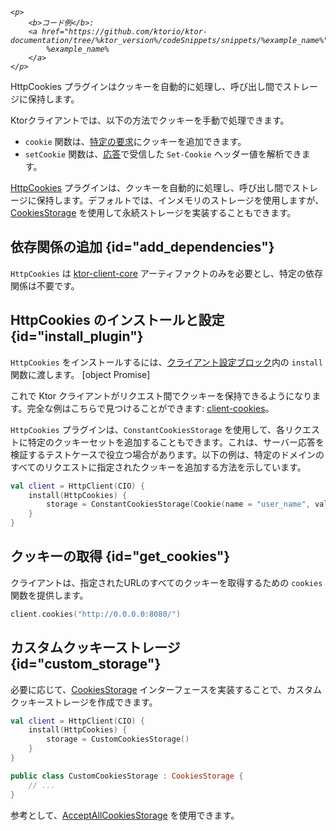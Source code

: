 [//]: # (title: クッキー)

<primary-label ref="client-plugin"/>

<tldr>
<var name="example_name" value="client-cookies"/>

    <p>
        <b>コード例</b>:
        <a href="https://github.com/ktorio/ktor-documentation/tree/%ktor_version%/codeSnippets/snippets/%example_name%">
            %example_name%
        </a>
    </p>
    
</tldr>

<link-summary>
HttpCookies プラグインはクッキーを自動的に処理し、呼び出し間でストレージに保持します。
</link-summary>

Ktorクライアントでは、以下の方法でクッキーを手動で処理できます。
*   `cookie` 関数は、[特定の要求](client-requests.md#cookies)にクッキーを追加できます。
*   `setCookie` 関数は、[応答](client-responses.md#headers)で受信した `Set-Cookie` ヘッダー値を解析できます。

[HttpCookies](https://api.ktor.io/ktor-client/ktor-client-core/io.ktor.client.plugins.cookies/-http-cookies/index.html) プラグインは、クッキーを自動的に処理し、呼び出し間でストレージに保持します。デフォルトでは、インメモリのストレージを使用しますが、[CookiesStorage](#custom_storage) を使用して永続ストレージを実装することもできます。

## 依存関係の追加 {id="add_dependencies"}
`HttpCookies` は [ktor-client-core](client-dependencies.md) アーティファクトのみを必要とし、特定の依存関係は不要です。

## HttpCookies のインストールと設定 {id="install_plugin"}

`HttpCookies` をインストールするには、[クライアント設定ブロック](client-create-and-configure.md#configure-client)内の `install` 関数に渡します。
[object Promise]

これで Ktor クライアントがリクエスト間でクッキーを保持できるようになります。完全な例はこちらで見つけることができます: [client-cookies](https://github.com/ktorio/ktor-documentation/tree/%ktor_version%/codeSnippets/snippets/client-cookies)。

`HttpCookies` プラグインは、`ConstantCookiesStorage` を使用して、各リクエストに特定のクッキーセットを追加することもできます。これは、サーバー応答を検証するテストケースで役立つ場合があります。以下の例は、特定のドメインのすべてのリクエストに指定されたクッキーを追加する方法を示しています。

```kotlin
val client = HttpClient(CIO) {
    install(HttpCookies) {
        storage = ConstantCookiesStorage(Cookie(name = "user_name", value = "jetbrains", domain = "0.0.0.0"))
    }
}
```

## クッキーの取得 {id="get_cookies"}

クライアントは、指定されたURLのすべてのクッキーを取得するための `cookies` 関数を提供します。

```kotlin
client.cookies("http://0.0.0.0:8080/")
```

## カスタムクッキーストレージ {id="custom_storage"}

必要に応じて、[CookiesStorage](https://api.ktor.io/ktor-client/ktor-client-core/io.ktor.client.plugins.cookies/-cookies-storage/index.html) インターフェースを実装することで、カスタムクッキーストレージを作成できます。

```kotlin
val client = HttpClient(CIO) {
    install(HttpCookies) {
        storage = CustomCookiesStorage()
    }
}

public class CustomCookiesStorage : CookiesStorage {
    // ...
}
```

参考として、[AcceptAllCookiesStorage](https://github.com/ktorio/ktor/blob/main/ktor-client/ktor-client-core/common/src/io/ktor/client/plugins/cookies/AcceptAllCookiesStorage.kt) を使用できます。